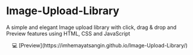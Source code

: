 # Image-Upload-Library

A simple and elegant Image upload library with click, drag &amp; drop and Preview features using HTML, CSS and JavaScript
<br>

<p  align="center">
💻 [Preview](https://imhemayatsangin.github.io/Image-Upload-Library/) <br>
</p>
